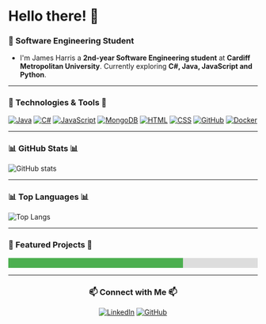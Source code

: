 <!--
Greeting the User and Brief Introduction
to who I am.
-->
# Hello there! 👋
### 🚀 Software Engineering Student
- I'm James Harris a **2nd-year Software Engineering student** at **Cardiff Metropolitan University**. Currently exploring **C#, Java, JavaScript and Python**.

--- 

<!--
[![GitHub followers](https://img.shields.io/github/followers/jamesharris1307?label=Follow&style=social)](https://github.com/jamesharris1307)
-->
  
### 🔧 Technologies & Tools 🔧

[![Java](https://img.shields.io/badge/Java-ED8B00?style=for-the-badge&logo=java&logoColor=white)](https://www.oracle.com/java/)
[![C#](https://img.shields.io/badge/C%23-239120?style=for-the-badge&logo=c-sharp&logoColor=white)](https://learn.microsoft.com/en-us/dotnet/csharp/)
[![JavaScript](https://img.shields.io/badge/JavaScript-F7DF1E?style=for-the-badge&logo=javascript&logoColor=black)](https://developer.mozilla.org/en-US/docs/Web/JavaScript)
[![MongoDB](https://img.shields.io/badge/MongoDB-47A248?style=for-the-badge&logo=mongodb&logoColor=white)](https://www.mongodb.com/)
[![HTML](https://img.shields.io/badge/HTML5-E34F26?style=for-the-badge&logo=html5&logoColor=white)](https://developer.mozilla.org/en-US/docs/Web/HTML)
[![CSS](https://img.shields.io/badge/CSS3-1572B6?style=for-the-badge&logo=css3&logoColor=white)](https://developer.mozilla.org/en-US/docs/Web/CSS)
[![GitHub](https://img.shields.io/badge/GitHub-181717?style=for-the-badge&logo=github&logoColor=white)](https://github.com/)
[![Docker](https://img.shields.io/badge/Docker-2496ED?style=for-the-badge&logo=docker&logoColor=white)](https://www.docker.com/)

---

### 📊 GitHub Stats 📊
![GitHub stats](https://github-readme-stats.vercel.app/api?username=jamesharris1307&show_icons=true&theme=dark)

---

### 📊 Top Languages 📊
![Top Langs](https://github-readme-stats.vercel.app/api/top-langs/?username=jamesharris1307&layout=compact&theme=dark)

---
<!--
Status-Active-brightgreen? | Active = The project is in use or maintained, and may continue to receive updates but isn't actively developed with new features.
Status-In%20Progress-yellow | In Progress = Still being developed, features are actively being added or refined.
Status-Completed-blue? | Completed = Fully developed and stable, no active development is needed, though updates may occur in the future for maintenance or new features.
-->
### 🌟 Featured Projects 🌟

<div style="width: 100%; background-color: #ddd;">
  <div style="width: 70%; height: 20px; background-color: #4caf50;"></div>
</div>

<!--
#### 1. [Project Name 1](https://github.com/yourusername/project-name)
- A brief description of what this project is about.
- Tech stack used: Java, MongoDB, HTML, CSS.

[![Project 1](https://img.shields.io/badge/Project%20Status-In%20Progress-yellow?style=flat-square)](https://github.com/jamesharris1307/project-name)

---

#### 2. [Project Name 2](https://github.com/yourusername/project-name)
- A brief description of this project and what it accomplishes.
- Tech stack used: C#, .NET, SQL.

[![Project 2](https://img.shields.io/badge/Project%20Status-In%20Progress-yellow?style=flat-square)](https://github.com/jamesharris1307/project-name)

---

#### 3. [Project Name 3](https://github.com/yourusername/project-name)
- A quick summary of this project and its impact or utility.
- Tech stack used: JavaScript, React, Node.js.

[![Project 3](https://img.shields.io/badge/Project%20Status-In%20Progress-yellow?style=flat-square)](https://github.com/jamesharris1307/project-name)
-->

---

<div align="center">

### 📫 Connect with Me 📫
[![LinkedIn](https://img.shields.io/badge/LinkedIn-0077B5?style=for-the-badge&logo=linkedin&logoColor=white)](https://www.linkedin.com/in/james-harris1307)
[![GitHub](https://img.shields.io/badge/GitHub-100000?style=for-the-badge&logo=github&logoColor=white)](https://github.com/jamesharris1307)

</div>
